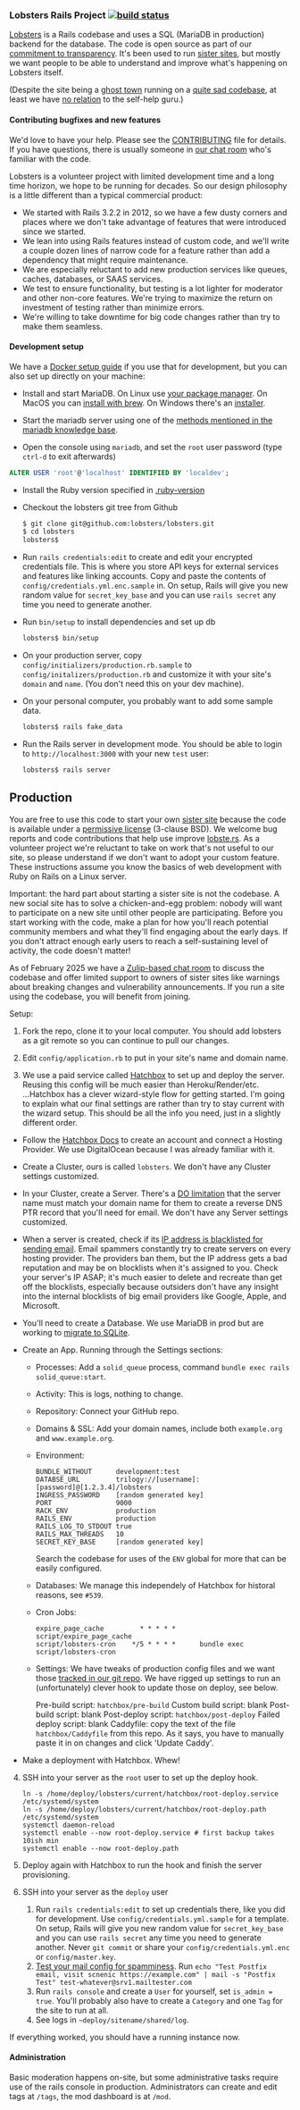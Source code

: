### Lobsters Rails Project [![build status](https://github.com/lobsters/lobsters/actions/workflows/check.yml/badge.svg)](https://github.com/lobsters/lobsters/actions/workflows/check.yml)

[Lobsters](https://lobste.rs) is a Rails codebase and uses a SQL (MariaDB in production) backend for the database.
The code is open source as part of our [commitment to transparency](https://lobste.rs/about#transparency).
It's been used to run [sister sites](https://github.com/lobsters/lobsters/blob/master/sister_sites.md), but mostly we want people to be able to understand and improve what's happening on Lobsters itself.

(Despite the site being a [ghost town](https://xcancel.com/webshitweekly/status/1399935275057389571) running on a [quite sad codebase](https://web.archive.org/web/20230213161624/https://old.reddit.com/r/rails/comments/6jz7tq/source_code_lobsters_a_hacker_news_clone_built/), at least we have [no relation](https://lobste.rs/about#michaelbolton) to the self-help guru.)


#### Contributing bugfixes and new features

We'd love to have your help.
Please see the [CONTRIBUTING](https://github.com/lobsters/lobsters/blob/master/CONTRIBUTING.md) file for details.
If you have questions, there is usually someone in [our chat room](https://lobste.rs/chat) who's familiar with the code.

Lobsters is a volunteer project with limited development time and a long time horizon, we hope to be running for decades.
So our design philosophy is a little different than a typical commercial product:

 * We started with Rails 3.2.2 in 2012, so we have a few dusty corners and places where we don't take advantage of features that were introduced since we started.
 * We lean into using Rails features instead of custom code, and we'll write a couple dozen lines of narrow code for a feature rather than add a dependency that might require maintenance.
 * We are especially reluctant to add new production services like queues, caches, databases, or SAAS services.
 * We test to ensure functionality, but testing is a lot lighter for moderator and other non-core features.
   We're trying to maximize the return on investment of testing rather than minimize errors.
 * We're willing to take downtime for big code changes rather than try to make them seamless.


#### Development setup

We have a [Docker setup guide](./docs/setup_with_docker.md) if you use that for development, but you can also set up directly on your machine:

* Install and start MariaDB.
  On Linux use [your package manager](https://mariadb.com/kb/en/distributions-which-include-mariadb/).
  On MacOS you can [install with brew](https://mariadb.com/kb/en/installing-mariadb-on-macos-using-homebrew/).
  On Windows there's an [installer](https://mariadb.org/download/?t=mariadb&p=mariadb&r=11.5.2&os=Linux&cpu=x86_64&pkg=tar_gz&i=systemd&mirror=starburst_stlouis).

* Start the mariadb server using one of the [methods mentioned in the mariadb knowledge base](https://mariadb.com/kb/en/starting-and-stopping-mariadb-automatically/).

* Open the console using `mariadb`, and set the `root` user password (type `ctrl-d` to exit afterwards)

```sql
ALTER USER 'root'@'localhost' IDENTIFIED BY 'localdev';
```

* Install the Ruby version specified in [.ruby-version](https://github.com/lobsters/lobsters/blob/master/.ruby-version)

* Checkout the lobsters git tree from Github
    ```sh
    $ git clone git@github.com:lobsters/lobsters.git
    $ cd lobsters
    lobsters$
    ```
* Run `rails credentials:edit` to create and edit your encrypted credentials file.
  This is where you store API keys for external services and features like linking accounts.
  Copy and paste the contents of `config/credentials.yml.enc.sample` in.
  On setup, Rails will give you new random value for `secret_key_base` and you can use `rails secret` any time you need to generate another.

* Run `bin/setup` to install dependencies and set up db

    ```sh
    lobsters$ bin/setup
    ```

* On your production server, copy `config/initializers/production.rb.sample`
  to `config/initalizers/production.rb` and customize it with your site's
  `domain` and `name`. (You don't need this on your dev machine).

* On your personal computer, you probably want to add some sample data.

    ```sh
    lobsters$ rails fake_data
    ```

* Run the Rails server in development mode.
  You should be able to login to `http://localhost:3000` with your new `test` user:

    ```sh
    lobsters$ rails server
    ```

## Production

You are free to use this code to start your own [sister site](/sister_sites.md)
because the code is available under a [permissive license](https://github.com/lobsters/lobsters/blob/master/LICENSE) (3-clause BSD).
We welcome bug reports and code contributions that help use improve [lobste.rs](https://lobste.rs).
As a volunteer project we're reluctant to take on work that's not useful to our site, so please understand if we don't want to adopt your custom feature.
These instructions assume you know the basics of web development with Ruby on Rails on a Linux server.

Important: the hard part about starting a sister site is not the codebase.
A new social site has to solve a chicken-and-egg problem:
nobody will want to participate on a new site until other people are participating.
Before you start working with the code, make a plan for how you'll reach potential community members and what they'll find engaging about the early days.
If you don't attract enough early users to reach a self-sustaining level of activity, the code doesn't matter!

As of February 2025 we have a [Zulip-based chat room](https://lobsters.zulipchat.com) to discuss the codebase and offer limited support to owners of sister sites like warnings about breaking changes and vulnerability announcements.
If you run a site using the codebase, you will benefit from joining.

Setup:

1. Fork the repo, clone it to your local computer.
   You should add lobsters as a git remote so you can continue to pull our changes.

2. Edit `config/application.rb` to put in your site's name and domain name.

3. We use a paid service called [Hatchbox](https://hatchbox.io) to set up and deploy the server.
   Reusing this config will be much easier than Heroku/Render/etc.
...Hatchbox has a clever wizard-style flow for getting started.
   I'm going to explain what our final settings are rather than try to stay current with the wizard setup.
   This should be all the info you need, just in a slightly different order.

  * Follow the [Hatchbox Docs](https://hatchbox.relationkit.io/) to create an account and connect a Hosting Provider.
    We use DigitalOcean because I was already familiar with it.
  * Create a Cluster, ours is called `lobsters`.
    We don't have any Cluster settings customized.
  * In your Cluster, create a Server.
    There's a [DO limitation](https://www.digitalocean.com/community/questions/how-do-i-create-a-reverse-dns-ptr-record) that the server name must match your domain name for them to create a reverse DNS PTR record that you'll need for email.
    We don't have any Server settings customized.
  * When a server is created, check if its [IP address is blacklisted for sending email](https://dnschecker.org/ip-blacklist-checker.php?query=68.183.100.95).
    Email spammers constantly try to create servers on every hosting provider.
    The providers ban them, but the IP address gets a bad reputation and may be on blocklists when it's assigned to you.
    Check your server's IP ASAP; it's much easier to delete and recreate than get off the blocklists, especially because outsiders don't have any insight into the internal blocklists of big email providers like Google, Apple, and Microsoft.
  * You'll need to create a Database.
    We use MariaDB in prod but are working to [migrate to SQLite](https://github.com/lobsters/lobsters/issues/539).
  * Create an App. Running through the Settings sections:
    * Processes: Add a `solid_queue` process, command `bundle exec rails solid_queue:start`.
    * Activity: This is logs, nothing to change.
    * Repository: Connect your GitHub repo.
    * Domains & SSL: Add your domain names, include both `example.org` and `www.example.org`.
    * Environment:

      ```
      BUNDLE_WITHOUT      development:test
      DATABSE_URL         trilogy://[username]:[password]@[1.2.3.4]/lobsters
      INGRESS_PASSWORD    [random generated key]
      PORT                9000
      RACK_ENV            production
      RAILS_ENV           production
      RAILS_LOG_TO_STDOUT true
      RAILS_MAX_THREADS   10
      SECRET_KEY_BASE     [random generated key]
      ```

      Search the codebase for uses of the `ENV` global for more that can be easily configured.

    * Databases: We manage this independely of Hatchbox for historal reasons, see `#539`.
    * Cron Jobs:

      ```
      expire_page_cache         * * * * *      script/expire_page_cache
      script/lobsters-cron    */5 * * * *      bundle exec script/lobsters-cron
      ```

    * Settings:
      We have tweaks of production config files and we want those [tracked in our git repo](https://github.com/lobsters/lobsters/tree/master/hatchbox).
      We have rigged up settings to run an (unfortunately) clever hook to update those on deploy, see below.

      Pre-build script: `hatchbox/pre-build`
      Custom build script: blank
      Post-build script: blank
      Post-deploy script: `hatchbox/post-deploy`
      Failed deploy script: blank
      Caddyfile: copy the text of the file `hatchbox/Caddyfile` from this repo.
        As it says, you have to manually paste it in on changes and click 'Update Caddy'.

  * Make a deployment with Hatchbox. Whew!

4. SSH into your server as the `root` user to set up the deploy hook.

    ```
    ln -s /home/deploy/lobsters/current/hatchbox/root-deploy.service /etc/systemd/system
    ln -s /home/deploy/lobsters/current/hatchbox/root-deploy.path /etc/systemd/system
    systemctl daemon-reload
    systemctl enable --now root-deploy.service # first backup takes 10ish min
    systemctl enable --now root-deploy.path
    ```

5. Deploy again with Hatchbox to run the hook and finish the server provisioning.

6. SSH into your server as the `deploy` user

   1. Run `rails credentials:edit` to set up credentials there, like you did for development.
      Use `config/credentials.yml.sample` for a template.
      On setup, Rails will give you new random value for `secret_key_base` and you can use `rails secret` any time you need to generate another.
      Never `git commit` or share your `config/credentials.yml.enc` or `config/master.key`.
   2. [Test your mail config for spamminess](https://www.mail-tester.com/).
      Run `echo "Test Postfix email, visit scnenic https://example.com" | mail -s "Postfix Test" test-whatever@srv1.mailtester.com`
   3. Run `rails console` and create a `User` for yourself, set `is_admin = true`.
      You'll probably also have to create a `Category` and one `Tag` for the site to run at all.
   4. See logs in `~deploy/sitename/shared/log`.

If everything worked, you should have a running instance now.


#### Administration

Basic moderation happens on-site, but some administrative tasks require use of the rails console in production.
Administrators can create and edit tags at `/tags`, the mod dashboard is at `/mod`.
